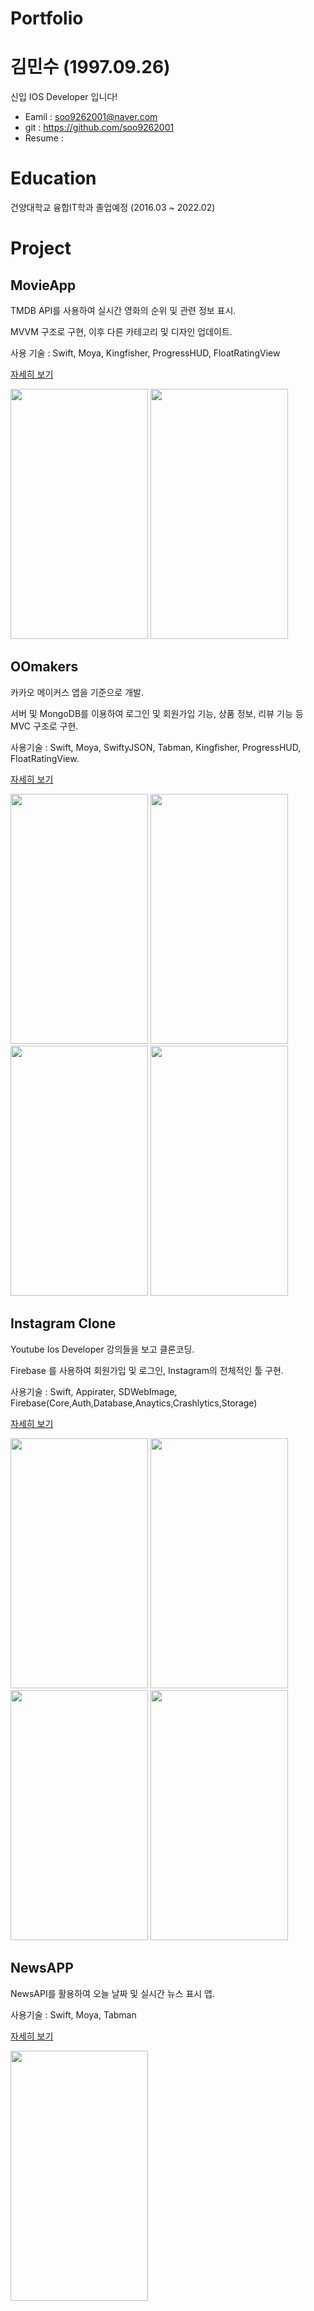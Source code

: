 # Portfolio

# 김민수 (1997.09.26)
신입 IOS Developer 입니다!

* Eamil : soo9262001@naver.com
* git : https://github.com/soo9262001
* Resume : 

# Education
건양대학교 융합IT학과 졸업예정 (2016.03 ~ 2022.02)

# Project

## MovieApp


TMDB API를 사용하여 실시간 영화의 순위 및 관련 정보 표시. 

MVVM 구조로 구현, 이후 다른 카테고리 및 디자인 업데이트. 


사용 기술 : Swift, Moya, Kingfisher, ProgressHUD, FloatRatingView

[자세히 보기](https://github.com/soo9262001/MovieApp)



<p float="left">
  <img src="https://user-images.githubusercontent.com/73583602/134794670-7e585fef-8a81-43a8-bcf1-a246a985b850.png" width=220 height= 400 />
  <img src="https://user-images.githubusercontent.com/73583602/134794592-5ec73649-446b-4f62-b4f3-161141d749c0.png" width=220 height= 400 /> 
</p>





## OOmakers
카카오 메이커스 앱을 기준으로 개발. 

서버 및 MongoDB를 이용하여 로그인 및 회원가입 기능, 상품 정보, 리뷰 기능 등 MVC 구조로 구현. 

사용기술 : Swift, Moya, SwiftyJSON, Tabman, Kingfisher, ProgressHUD, FloatRatingView. 

[자세히 보기](https://github.com/soo9262001/OOMakers)

<p float="left">
  <img src="https://user-images.githubusercontent.com/73583602/134794862-9cacc6c5-4636-4349-8f48-e480945e7881.png" width=220 height= 400 />
  <img src="https://user-images.githubusercontent.com/73583602/134794864-e4027586-48fc-4271-863b-3a52cc7510ef.png" width=220 height= 400 /> 
  <img src="https://user-images.githubusercontent.com/73583602/134794866-1b54ab16-bd4b-4128-9f48-751ee5eb377e.png" width=220 height= 400 /> 
  <img src="https://user-images.githubusercontent.com/73583602/134794867-15dc0abd-ec95-4812-bce7-b40114466674.png" width=220 height= 400 /> 
</p>




## Instagram Clone
Youtube Ios Developer 강의들을 보고 클론코딩. 

Firebase 를 사용하여 회원가입 및 로그인, Instagram의 전체적인 툴 구현. 

사용기술 : Swift, Appirater, SDWebImage, Firebase(Core,Auth,Database,Anaytics,Crashlytics,Storage)

[자세히 보기](https://github.com/soo9262001/Instagram-Clone)
  
<p float="left">
  <img src="https://user-images.githubusercontent.com/73583602/134795079-7d5d9656-a16a-46bd-be1a-6ccef34ec0d1.png" width=220 height= 400 />
  <img src="https://user-images.githubusercontent.com/73583602/134795083-cb8d7ae2-6af3-441e-b221-6231ca6a662f.png" width=220 height= 400 /> 
  <img src="https://user-images.githubusercontent.com/73583602/134795086-4a61f49a-5eea-482a-8b4d-d4f58eaa1b0d.png" width=220 height= 400 /> 
  <img src="https://user-images.githubusercontent.com/73583602/134795087-9d4b72c7-4055-4fd4-8bf9-9a288b356a34.png" width=220 height= 400 /> 
</p>



## NewsAPP
NewsAPI를 활용하여 오늘 날짜 및 실시간 뉴스 표시 앱. 

사용기술 : Swift, Moya, Tabman

[자세히 보기](https://github.com/soo9262001/NewsApp)

<img src="https://user-images.githubusercontent.com/73583602/134795117-7c455824-fa40-43f4-b259-041ac86e2194.png" width=220 height= 400 />

